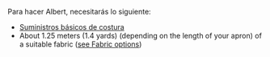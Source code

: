Para hacer Albert, necesitarás lo siguiente:

-   [Suministros básicos de costura](/docs/sewing/basic-sewing-supplies)
-   About 1.25 meters (1.4 yards) (depending on the length of your apron) of a suitable fabric ([see Fabric options](/docs/patterns/albert/fabric))
